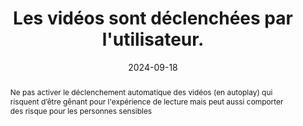 ---
N: '119'
Rubrique: Images et médias
title: Les vidéos sont déclenchées par l'utilisateur. 
detail: Les vidéos sont déclenchées par l'utilisateur. 
abstract: Ne pas activer le déclenchement automatique des vidéos (en autoplay) qui risquent d’être gênant pour l'expérience de lecture mais peut aussi comporter des risque pour les personnes sensibles
categories: [" Images et médias"]
agrege: O4119-E030
opquast: '4 119'
indiceebook: '30'
description: "Règle n° 030"
before: "029"
weight: "030"
after: "031"
actif: '1'
layout: rules
date: 2024-09-18
tags: ["Accessibilité", ""]
objectif: ["Laisser aux personnes le contrôle de l’interface visuelle lors de la consultation du site.", "
Ne pas imposer aux personnes le déclenchement d’un contenu animé.", "
Améliorer l’accessibilité des contenus aux personnes handicapées"]
Meo: ["Ne pas mettre en place des contenus vidéo dont le démarrage est automatique et sans action explicite de l'utilisateur en ce sens.
", "
Ne pas incorporer dans la page d'éléments déclenchant la lecture d'une vidéo non contrôlable par exemple avec l'élément html vidéo doté de l'attribut autoplay ou sans l'attribut controls."]
Controle: ["Dans chaque page comportant un contenu vidéo :
<ul><li>
Vérifier l'absence de contenus vidéo activés automatiquement au chargement de la page ;</li>
li>Vérifier l'absence de contenus vidéos activés de manière imprévisibles suite à une action de l'utilisateur.</li></ul>"]
epubcheck: false
ace: false
humancheck: true
Source: ["Opquast"]
Referentiel: [""]
Steps: ["Conception", "Editorial"]
---